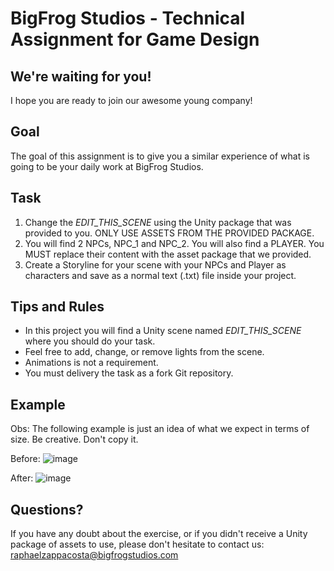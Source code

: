 # BigFrog Studios - Technical Assignment for Game Design

## We're waiting for you!
I hope you are ready to join our awesome young company!

## Goal
The goal of this assignment is to give you a similar experience of what is going to be your daily work at BigFrog Studios.

## Task
1. Change the *EDIT_THIS_SCENE* using the Unity package that was provided to you. ONLY USE ASSETS FROM THE PROVIDED PACKAGE.
2. You will find 2 NPCs, NPC_1 and NPC_2. You will also find a PLAYER. You MUST replace their content with the asset package that we provided.
3. Create a Storyline for your scene with your NPCs and Player as characters and save as a normal text (.txt) file inside your project.

## Tips and Rules
- In this project you will find a Unity scene named *EDIT_THIS_SCENE* where you should do your task.
- Feel free to add, change, or remove lights from the scene.
- Animations is not a requirement.
- You must delivery the task as a fork Git repository.

## Example
Obs: The following example is just an idea of what we expect in terms of size. Be creative. Don't copy it.

Before:
![image](https://user-images.githubusercontent.com/40356907/165388713-7bf9d585-c12a-42aa-8510-c0e2d4a07890.png)

After:
![image](https://user-images.githubusercontent.com/40356907/165389304-e9e7619f-2dc1-4aee-8cf0-b567518f6041.png)


## Questions?
If you have any doubt about the exercise, or if you didn't receive a Unity package of assets to use, please don't hesitate to contact us: raphaelzappacosta@bigfrogstudios.com
